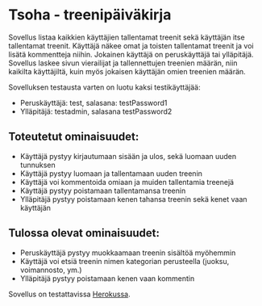 # Tsoha - treenipäiväkirja 


Sovellus listaa kaikkien käyttäjien tallentamat treenit sekä käyttäjän itse tallentamat treenit. Käyttäjä näkee omat ja toisten tallentamat treenit ja voi lisätä kommentteja niihin. Jokainen käyttäjä on peruskäyttäjä tai ylläpitäjä. Sovellus laskee sivun vierailijat ja tallennettujen treenien määrän, niin kaikilta käyttäjiltä, kuin myös jokaisen käyttäjän omien treenien määrän.

Sovelluksen testausta varten on luotu kaksi testikäyttäjää:
- Peruskäyttäjä: test, salasana: testPassword1
- Ylläpitäjä: testadmin, salasana testPassword2

## Toteutetut ominaisuudet:

- Käyttäjä pystyy kirjautumaan sisään ja ulos, sekä luomaan uuden tunnuksen
- Käyttäjä pystyy luomaan ja tallentamaan uuden treenin
- Käyttäjä voi kommentoida omiaan ja muiden tallentamia treenejä
- Käyttäjä pystyy poistamaan tallentamansa treenin
- Ylläpitäjä pystyy poistamaan kenen tahansa treenin sekä kenet vaan käyttäjän

## Tulossa olevat ominaisuudet:
 
- Peruskäyttäjä pystyy muokkaamaan treenin sisältöä myöhemmin 
- Käyttäjä voi etsiä treenin nimen kategorian perusteella (juoksu, voimannosto, ym.) 
- Ylläpitäjä pystyy poistamaan kenen vaan kommentin

Sovellus on testattavissa [Herokussa](https://tsoha-project.herokuapp.com).
